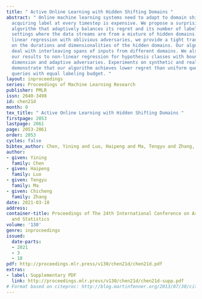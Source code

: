 ```yaml
---
title: " Active Online Learning with Hidden Shifting Domains "
abstract: " Online machine learning systems need to adapt to domain shifts. Meanwhile,
  acquiring label at every timestep is expensive. We propose a surprisingly simple
  algorithm that adaptively balances its regret and its number of label queries in
  settings where the data streams are from a mixture of hidden domains. For online
  linear regression with oblivious adversaries, we provide a tight tradeoff that depends
  on the durations and dimensionalities of the hidden domains. Our algorithm can adaptively
  deal with interleaving spans of inputs from different domains. We also generalize
  our results to non-linear regression for hypothesis classes with bounded eluder
  dimension and adaptive adversaries. Experiments on synthetic and realistic datasets
  demonstrate that our algorithm achieves lower regret than uniform queries and greedy
  queries with equal labeling budget. "
layout: inproceedings
series: Proceedings of Machine Learning Research
publisher: PMLR
issn: 2640-3498
id: chen21d
month: 0
tex_title: " Active Online Learning with Hidden Shifting Domains "
firstpage: 2053
lastpage: 2061
page: 2053-2061
order: 2053
cycles: false
bibtex_author: Chen, Yining and Luo, Haipeng and Ma, Tengyu and Zhang, Chicheng
author:
- given: Yining
  family: Chen
- given: Haipeng
  family: Luo
- given: Tengyu
  family: Ma
- given: Chicheng
  family: Zhang
date: 2021-03-18
address: 
container-title: Proceedings of The 24th International Conference on Artificial Intelligence
  and Statistics
volume: '130'
genre: inproceedings
issued:
  date-parts:
  - 2021
  - 3
  - 18
pdf: http://proceedings.mlr.press/v130/chen21d/chen21d.pdf
extras:
- label: Supplementary PDF
  link: http://proceedings.mlr.press/v130/chen21d/chen21d-supp.pdf
# Format based on citeproc: http://blog.martinfenner.org/2013/07/30/citeproc-yaml-for-bibliographies/
---
```

